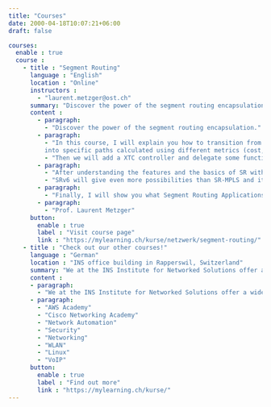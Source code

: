 ```yaml
---
title: "Courses"
date: 2000-04-18T10:07:21+06:00
draft: false

courses:
  enable : true
  course :
    - title : "Segment Routing"
      language : "English"
      location : "Online"
      instructors :
        - "laurent.metzger@ost.ch"
      summary: "Discover the power of the segment routing encapsulation."
      content : 
        - paragraph: 
          - "Discover the power of the segment routing encapsulation."
        - paragraph: 
          - "In this course, I will explain you how to transition from MPLS to SR-MPLS and show you all the strong benefits that comes with it. You will implement in our lab amazing features like Topology Independent-Loop Free Alternate (TI-LFA) and Segment Routing Traffic Engineering (SR-TE). You will learn how to steer the L3 VPN traffic
          into specific paths calculated using different metrics (cost, TE and delay) and other constraints (link affinity, ...)."
          - "Then we will add a XTC controller and delegate some functions to the controller. Thanks to the controller, features like Disjointness or multi-domain are made possible. With the latest capability, it is now possible to build end-to-end path across multiple domains without routing the loopbacks of the PEs in eachother domain!"
        - paragraph: 
          - "After understanding the features and the basics of SR with SR-MPLS, the encapsulation SRv6 will be introduced."
          - "SRv6 will give even more possibilities than SR-MPLS and it is the encapsulation of the future. L3 VPNs can now be built without MPLS! Important SRv6-specific optimization like microSID (uSID) will be presented in details. In our lab, you will be able to experience SRv6 and deepen your knowledge. In an SR-encapsulated network, the controllers play a key role, especially in big and very big networks. That's why I will show you how to design controllers for high-availability and fault-tolerance."
        - paragraph: 
          - "Finally, I will show you what Segment Routing Applications (SR-Apps) are and how those are a game changer for the operation, monitoring and provisioning of networks."
        - paragraph: 
          - "Prof. Laurent Metzger"
      button:
        enable : true
        label : "Visit course page"
        link : "https://mylearning.ch/kurse/netzwerk/segment-routing/"
    - title : "Check out our other courses!"
      language : "German"
      location : "INS office building in Rapperswil, Switzerland"
      summary: "We at the INS Institute for Networked Solutions offer a wide varitey of courses in many different categories."
      content : 
      - paragraph: 
        - "We at the INS Institute for Networked Solutions offer a wide varitey of courses in many different categories:"
      - paragraph: 
        - "AWS Academy"
        - "Cisco Networking Academy"
        - "Network Automation"
        - "Security"
        - "Networking"
        - "WLAN"
        - "Linux"
        - "VoIP"
      button:
        enable : true
        label : "Find out more"
        link : "https://mylearning.ch/kurse/"
---
```


